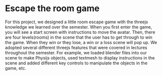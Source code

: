# Escape the room game
For this project, we designed a little room escape game with the threejs knowledge we learned over the semester. When you first enter the game, you will see a start screen with instructions to move the avatar. Then, there are four levels(rooms) in the scene that the user has to get through to win the game. When they win or they lose, a win or a loss scene will pop up.  We adopted several different threejs features that were covered in lectures throughout the semester. For example, we loaded blender files into our scene to make Physijs objects, used textmesh to display instructions in the scene and added different key controls to manipulate the objects in the game, etc.
